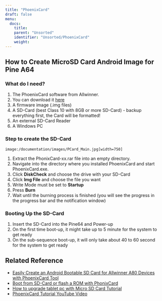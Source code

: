 ```yaml
---
title: "PhoenixCard"
draft: false
menu:
  docs:
    title:
    parent: "Unsorted"
    identifier: "Unsorted/PhoenixCard"
    weight: 
---
```


## How to Create MicroSD Card Android Image for Pine A64

### What do I need?

1. The PhoenixCard software from Allwinner.
2. You can download it [here](https://drive.google.com/file/d/0B0cEs0lxTtL3VmstaEFfbmU1NFk/view?usp=sharing)
3. A firmware image (.img files)
4. A SD-Card (best Class 10 with 8GB or more SD-Card) - backup everything first, the Card will be formatted!
5. An external SD-Card Reader
6. A Windows PC

### Step to create the SD-Card

    image:/documentation/images/PCard_Main.jpg[width=750]

1. Extract the PhonixCard-xx.rar file into an empty directory.
2. Navigate into the directory where you installed PhoenixCard and start PhoenixCard.exe.
3. Click **DiskCheck** and choose the drive with your SD-Card
4. Click **Img File** and choose the file you want
5. Write Mode must be set to **Startup**
6. Press **Burn**
7. Wait until the burning process is finished (you will see the progress in the progress bar and the notification window)

### Booting Up the SD-Card

1. Insert the SD-Card into the Pine64 and Power-up
2. On the first time boot-up, it might take up to 5 minute for the system to get ready
3. On the sub-sequence boot-up, it will only take about 40 to 60 second for the system to get ready

## Related Reference

* [Easily Create an Android Bootable SD Card for Allwinner A80 Devices with PhoenixCard Tool](http://www.cnx-software.com/2015/01/06/easily-create-an-androidlinux-bootable-sd-card-for-allwinner-a80-devices-with-phoenixcard-tool/)
* [Boot from SD-Card or flash a ROM with PhonixCard](http://www.ondaforum.com/topic/2022-boot-from-sd-card-or-flash-a-rom-with-phonixcard/)
* [How to upgrade tablet pc with Micro SD Card Tutorial](http://www.androidsoldier.com/2013/11/upgrading-method-android-tablet.html)
* [PhoenixCard Tutorial YouTube Video](https://www.youtube.com/watch?v=eKo82AUgbFM)

